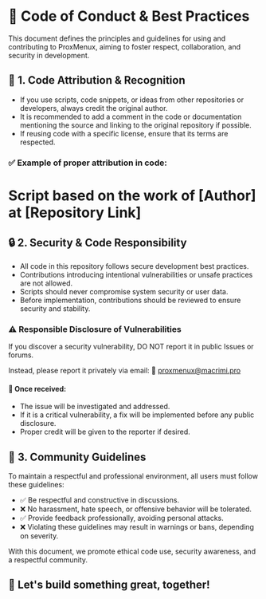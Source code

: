 # 📝 Code of Conduct & Best Practices

This document defines the principles and guidelines for using and contributing to ProxMenux, aiming to foster respect, collaboration, and security in development.

## 📌 1. Code Attribution & Recognition

- If you use scripts, code snippets, or ideas from other repositories or developers, always credit the original author.
- It is recommended to add a comment in the code or documentation mentioning the source and linking to the original repository if possible.
- If reusing code with a specific license, ensure that its terms are respected.

### ✅ Example of proper attribution in code:

# Script based on the work of [Author] at [Repository Link]

## 🔒 2. Security & Code Responsibility

- All code in this repository follows secure development best practices.
- Contributions introducing intentional vulnerabilities or unsafe practices are not allowed.
- Scripts should never compromise system security or user data.
- Before implementation, contributions should be reviewed to ensure security and stability.

### ⚠️ Responsible Disclosure of Vulnerabilities

If you discover a security vulnerability, DO NOT report it in public Issues or forums.

Instead, please report it privately via email:
📧 proxmenux@macrimi.pro

#### 🔹 Once received:

- The issue will be investigated and addressed.
- If it is a critical vulnerability, a fix will be implemented before any public disclosure.
- Proper credit will be given to the reporter if desired.

## 🤝 3. Community Guidelines

To maintain a respectful and professional environment, all users must follow these guidelines:

- ✅ Be respectful and constructive in discussions.
- ❌ No harassment, hate speech, or offensive behavior will be tolerated.
- ✅ Provide feedback professionally, avoiding personal attacks.
- ❌ Violating these guidelines may result in warnings or bans, depending on severity.

With this document, we promote ethical code use, security awareness, and a respectful community.

## 📢 Let's build something great, together!